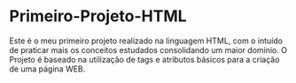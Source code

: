 # Primeiro-Projeto-HTML

Este é o meu primeiro projeto realizado na linguagem HTML, com o intuído de praticar mais os conceitos estudados consolidando um maior domínio. O Projeto é baseado na utilização de tags e atributos básicos para a criação de uma página WEB.
